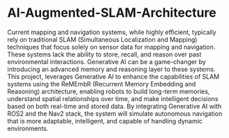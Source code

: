 # AI-Augmented-SLAM-Architecture

Current mapping and navigation systems, while highly efficient, typically rely on traditional SLAM (Simultaneous Localization and Mapping) techniques that focus solely on sensor data for mapping and navigation. 
These systems lack the ability to store, recall, and reason over past environmental interactions. Generative AI can be a game-changer by introducing an advanced memory and reasoning layer to these systems. This project, leverages Generative AI to enhance the capabilities of SLAM systems using the ReMEmbR (Recurrent Memory Embedding and Reasoning) architecture, enabling robots to build long-term memories, understand spatial relationships over time, and make intelligent decisions based on both real-time and stored data. By integrating Generative AI with ROS2 and the Nav2 stack, the system will simulate autonomous navigation that is more adaptable, intelligent, and capable of handling dynamic environments.
